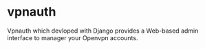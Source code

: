 vpnauth
=======

Vpnauth which devloped with Django provides a Web-based admin interface to manager your Openvpn accounts.